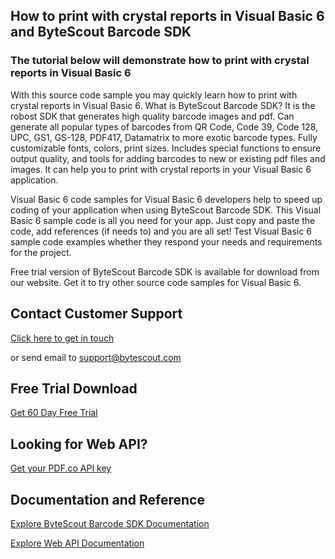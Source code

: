 ## How to print with crystal reports in Visual Basic 6 and ByteScout Barcode SDK

### The tutorial below will demonstrate how to print with crystal reports in Visual Basic 6

With this source code sample you may quickly learn how to print with crystal reports in Visual Basic 6. What is ByteScout Barcode SDK? It is the robost SDK that generates high quality barcode images and pdf. Can generate all popular types of barcodes from QR Code, Code 39, Code 128, UPC, GS1, GS-128, PDF417, Datamatrix to more exotic barcode types. Fully customizable fonts, colors, print sizes. Includes special functions to ensure output quality, and tools for adding barcodes to new or existing pdf files and images. It can help you to print with crystal reports in your Visual Basic 6 application.

Visual Basic 6 code samples for Visual Basic 6 developers help to speed up coding of your application when using ByteScout Barcode SDK. This Visual Basic 6 sample code is all you need for your app. Just copy and paste the code, add references (if needs to) and you are all set! Test Visual Basic 6 sample code examples whether they respond your needs and requirements for the project.

Free trial version of ByteScout Barcode SDK is available for download from our website. Get it to try other source code samples for Visual Basic 6.

## Contact Customer Support

[Click here to get in touch](https://bytescout.zendesk.com/hc/en-us/requests/new?subject=ByteScout%20Barcode%20SDK%20Question)

or send email to [support@bytescout.com](mailto:support@bytescout.com?subject=ByteScout%20Barcode%20SDK%20Question) 

## Free Trial Download

[Get 60 Day Free Trial](https://bytescout.com/download/web-installer?utm_source=github-readme)

## Looking for Web API? 

[Get your PDF.co API key](https://pdf.co/documentation/api?utm_source=github-readme)

## Documentation and Reference

[Explore ByteScout Barcode SDK Documentation](https://bytescout.com/documentation/index.html?utm_source=github-readme)

[Explore Web API Documentation](https://pdf.co/documentation/api?utm_source=github-readme)
